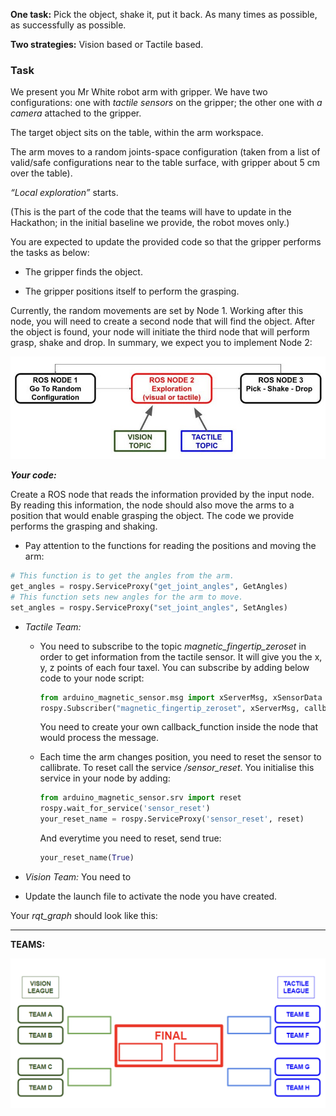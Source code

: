 
**One task:** Pick the object, shake it, put it back. As many times as possible, as successfully as possible.

**Two strategies:** Vision based or Tactile based.

### **Task**

We present you Mr White robot arm with gripper. We have two configurations: one with _tactile sensors_ on the gripper; the other one with _a camera_ attached to the gripper. 

The target object sits on the table, within the arm workspace.

The arm moves to a random joints-space configuration (taken from a list of valid/safe configurations near to the table surface, with gripper about 5 cm over the table).

_“Local exploration”_ starts. 

(This is the part of the code that the teams will have to update in the Hackathon; in the initial baseline we provide, the robot moves only.)

You are expected to update the provided code so that the gripper performs the tasks as below:

- The gripper finds the object.

- The gripper positions itself to perform the grasping. 

Currently, the random movements are set by Node 1. Working after this node, you will need to create a second node that will find the object. After the object is found, your node will initiate the third node that will perform grasp, shake and drop. In summary, we expect you to implement Node 2:

[![Nodes](ROSNodes2.jpg)]() 

***Your code:***

Create a ROS node that reads the information provided by the input node. By reading this information, the node should also move the arms to a position that would enable grasping the object. The code we provide performs the grasping and shaking. 

- Pay attention to the functions for reading the positions and moving the arm:

```python
# This function is to get the angles from the arm.
get_angles = rospy.ServiceProxy("get_joint_angles", GetAngles) 
# This function sets new angles for the arm to move. 
set_angles = rospy.ServiceProxy("set_joint_angles", SetAngles)
```

- _Tactile Team:_ 

	- You need to subscribe to the topic _magnetic_fingertip_zeroset_ in order to get information from the tactile sensor. It will give you the x, y, z points of each four taxel. You can subscribe by adding below code to your node script: 
 
		```python
		from arduino_magnetic_sensor.msg import xServerMsg, xSensorData
		rospy.Subscriber("magnetic_fingertip_zeroset", xServerMsg, callback_function)
		```

		You need to create your own callback_function inside the node that would process the message. 

	- Each time the arm changes position, you need to reset the sensor to callibrate. To reset call the service _/sensor_reset_. You initialise this service in your node by adding:

		```python
		from arduino_magnetic_sensor.srv import reset
		rospy.wait_for_service('sensor_reset')
		your_reset_name = rospy.ServiceProxy('sensor_reset', reset)
		```
		And everytime you need to reset, send true:

		```python
		your_reset_name(True)
		```


- _Vision Team:_ You need to 


- Update the launch file to activate the node you have created. 

Your _rqt_graph_ should look like this: 


---


**TEAMS:**

[![Teams](teamsb.png)]() 


